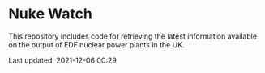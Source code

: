 # Nuke Watch

This repository includes code for retrieving the latest information available on the output of EDF nuclear power plants in the UK.

Last updated: 2021-12-06 00:29